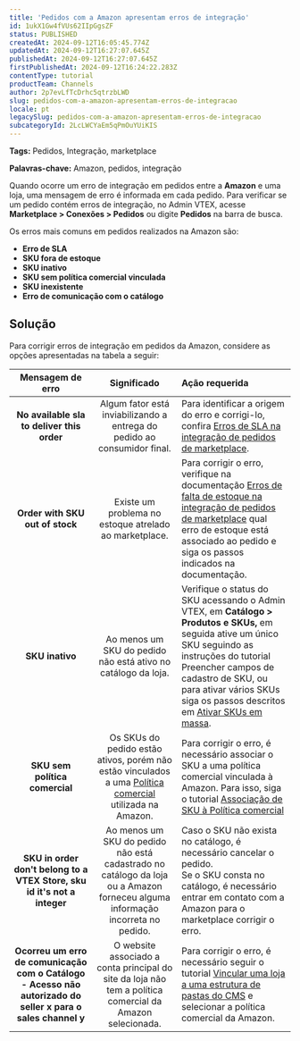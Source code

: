 ```yaml
---
title: 'Pedidos com a Amazon apresentam erros de integração'
id: 1ukX1Gw4fVUs62IIpGgsZF
status: PUBLISHED
createdAt: 2024-09-12T16:05:45.774Z
updatedAt: 2024-09-12T16:27:07.645Z
publishedAt: 2024-09-12T16:27:07.645Z
firstPublishedAt: 2024-09-12T16:24:22.283Z
contentType: tutorial
productTeam: Channels
author: 2p7evLfTcDrhc5qtrzbLWD
slug: pedidos-com-a-amazon-apresentam-erros-de-integracao
locale: pt
legacySlug: pedidos-com-a-amazon-apresentam-erros-de-integracao
subcategoryId: 2LcLWCYaEm5qPmOuYUiKIS
---
```


**Tags:** Pedidos, Integração, marketplace  

**Palavras-chave:** Amazon, pedidos, integração  

Quando ocorre um erro de integração em pedidos entre a **Amazon** e uma loja, uma mensagem de erro é informada em cada pedido. Para verificar se um pedido contém erros de integração, no Admin VTEX, acesse **Marketplace > Conexões > Pedidos** ou digite **Pedidos** na barra de busca.  

Os erros mais comuns em pedidos realizados na Amazon são:  

- **Erro de SLA**
- **SKU fora de estoque**
- **SKU inativo**
- **SKU sem política comercial vinculada**
- **SKU inexistente**
- **Erro de comunicação com o catálogo**

## Solução

Para corrigir erros de integração em pedidos da Amazon, considere as opções apresentadas na tabela a seguir:

|**Mensagem de erro**|**Significado**|**Ação requerida**|
|:---:|:---:|:---|
|**No available sla to deliver this order**|Algum fator está inviabilizando a entrega do pedido ao consumidor final. |Para identificar a origem do erro e corrigi-lo, confira [Erros de SLA na integração de pedidos de marketplace](https://help.vtex.com/pt/tutorial/erros-de-sla-na-integracao-de-pedidos-de-marketplace--X8lSfxT44OyxkxwvnRk1X).|
|**Order with SKU out of stock**|Existe um problema no estoque atrelado ao marketplace.|Para corrigir o erro, verifique na documentação [Erros de falta de estoque na integração de pedidos de marketplace](https://help.vtex.com/pt/tutorial/erros-de-falta-de-estoque-em-pedidos-de-integracao-com-marketplace--s1i5OCcPFslrMkZJLDnfP) qual erro de estoque está associado ao pedido e siga os passos indicados na documentação.|
|**SKU inativo**|Ao menos um SKU do pedido não está ativo no catálogo da loja.|Verifique o status do SKU acessando o Admin VTEX, em **Catálogo > Produtos e SKUs,** em seguida ative um único SKU seguindo as instruções do tutorial Preencher campos de cadastro de SKU, ou para ativar vários SKUs siga os passos descritos em [Ativar SKUs em massa](https://help.vtex.com/pt/tutorial/ativar-skus-em-massa--4uMZATlSc0kEYiewWKSwEY). |
|**SKU sem política comercial**|Os SKUs do pedido estão ativos, porém não estão vinculados a uma [Política comercial](https://help.vtex.com/pt/tutorial/como-funciona-uma-politica-comercial--6Xef8PZiFm40kg2STrMkMV) utilizada na Amazon.|Para corrigir o erro, é necessário associar o SKU a uma política comercial vinculada à Amazon. Para isso, siga o tutorial [Associação de SKU à Política comercial](https://help.vtex.com/pt/tutorial/associacao-de-sku-a-politica-comercial--1qFAiybogHCStRO65sy4vb) |
|**SKU in order don't belong to a VTEX Store, sku id it's not a integer**|Ao menos um SKU do pedido não está cadastrado no catálogo da loja ou a Amazon forneceu alguma informação incorreta no pedido.|Caso o SKU não exista no catálogo, é necessário cancelar o pedido. <br>Se o SKU consta no catálogo, é necessário entrar em contato com a Amazon para o marketplace corrigir o erro.</br>|
|**Ocorreu um erro de comunicação com o Catálogo - Acesso não autorizado do seller x para o sales channel y**|O website associado a conta principal do site da loja não tem a política comercial da Amazon selecionada.  |Para corrigir o erro, é necessário seguir o tutorial [Vincular uma loja a uma estrutura de pastas do CMS](https://help.vtex.com/pt/tutorial/vincular-um-account-name-a-um-website-binding) e selecionar a política comercial da Amazon.|

